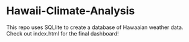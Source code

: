 # Hawaii-Climate-Analysis

This repo uses SQLlite to create a database of Hawaaian weather data. Check out index.html for the final dashboard!
